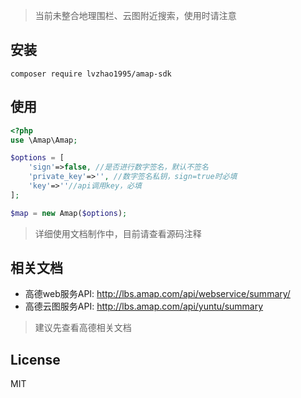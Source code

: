 > 当前未整合地理围栏、云图附近搜索，使用时请注意

## 安装

```shell
composer require lvzhao1995/amap-sdk
```

## 使用

```php
<?php
use \Amap\Amap;

$options = [
    'sign'=>false, //是否进行数字签名，默认不签名
    'private_key'=>'', //数字签名私钥，sign=true时必填
    'key'=>''//api调用key，必填
];

$map = new Amap($options);
```

> 详细使用文档制作中，目前请查看源码注释

## 相关文档

* 高德web服务API: http://lbs.amap.com/api/webservice/summary/
* 高德云图服务API: http://lbs.amap.com/api/yuntu/summary

> 建议先查看高德相关文档

## License

MIT

